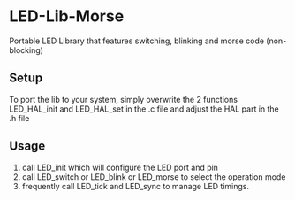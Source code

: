 # LED-Lib-Morse
Portable LED Library that features switching, blinking and morse code (non-blocking)

## Setup
To port the lib to your system, simply overwrite the 2 functions LED_HAL_init 
and LED_HAL_set in the .c file and adjust the HAL part in the .h file

## Usage
1. call LED_init which will configure the LED port and pin
2. call LED_switch or LED_blink or LED_morse to select the operation mode
3. frequently call LED_tick and LED_sync to manage LED timings.